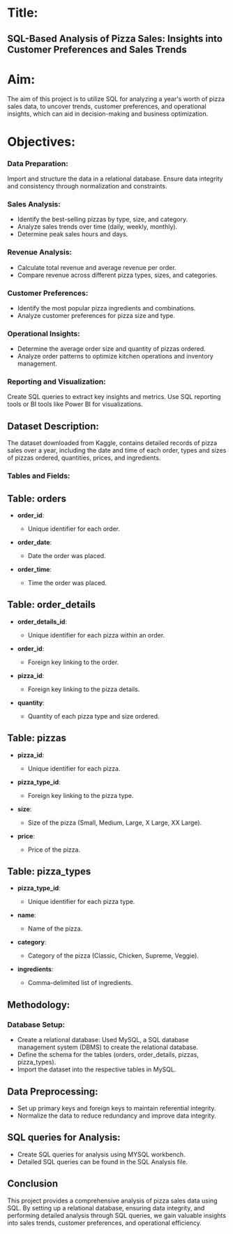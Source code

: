 # Title:
## SQL-Based Analysis of Pizza Sales: Insights into Customer Preferences and Sales Trends

# Aim:
The aim of this project is to utilize SQL for analyzing a year's worth of pizza sales data, to uncover trends, customer preferences, and operational insights, which can aid in decision-making and business optimization.

# Objectives:

### Data Preparation:

Import and structure the data in a relational database.
Ensure data integrity and consistency through normalization and constraints.

### Sales Analysis:

- Identify the best-selling pizzas by type, size, and category.
- Analyze sales trends over time (daily, weekly, monthly).
- Determine peak sales hours and days.

### Revenue Analysis:

- Calculate total revenue and average revenue per order.
- Compare revenue across different pizza types, sizes, and categories.

### Customer Preferences:

- Identify the most popular pizza ingredients and combinations.
- Analyze customer preferences for pizza size and type.

### Operational Insights:

- Determine the average order size and quantity of pizzas ordered.
- Analyze order patterns to optimize kitchen operations and inventory management.

### Reporting and Visualization:

Create SQL queries to extract key insights and metrics.
Use SQL reporting tools or BI tools like Power BI for visualizations.

## Dataset Description:
The dataset downloaded from Kaggle, contains detailed records of pizza sales over a year, including the date and time of each order, types and sizes of pizzas ordered, quantities, prices, and ingredients.

### Tables and Fields:
## Table: orders
- **order_id**:
  - Unique identifier for each order.
  
- **order_date**:
  - Date the order was placed.
  
- **order_time**:
  - Time the order was placed.

## Table: order_details
- **order_details_id**:
  - Unique identifier for each pizza within an order.
  
- **order_id**:
  - Foreign key linking to the order.
  
- **pizza_id**:
  - Foreign key linking to the pizza details.
  
- **quantity**:
  - Quantity of each pizza type and size ordered.

## Table: pizzas
- **pizza_id**:
  - Unique identifier for each pizza.
  
- **pizza_type_id**:
  - Foreign key linking to the pizza type.
  
- **size**:
  - Size of the pizza (Small, Medium, Large, X Large, XX Large).
  
- **price**:
  - Price of the pizza.

## Table: pizza_types
- **pizza_type_id**:
  - Unique identifier for each pizza type.
  
- **name**:
  - Name of the pizza.
  
- **category**:
  - Category of the pizza (Classic, Chicken, Supreme, Veggie).
  
- **ingredients**:
  - Comma-delimited list of ingredients.

## Methodology:
### Database Setup:

-  Create a relational database: Used MySQL, a SQL database management system (DBMS) to create the relational database.
-  Define the schema for the tables (orders, order_details, pizzas, pizza_types).
-  Import the dataset into the respective tables in MySQL.

## Data Preprocessing:

- Set up primary keys and foreign keys to maintain referential integrity.
- Normalize the data to reduce redundancy and improve data integrity.

## SQL queries for Analysis:
- Create SQL queries for analysis using MYSQL workbench.
- Detailed SQL queries can be found in the SQL Analysis file.

## Conclusion
This project provides a comprehensive analysis of pizza sales data using SQL. By setting up a relational database, ensuring data integrity, and performing detailed analysis through SQL queries, we gain valuable insights into sales trends, customer preferences, and operational efficiency.


